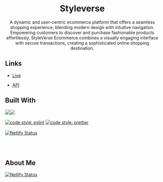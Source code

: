 <h1 align="center">Styleverse</h1>

<p align="center">A dynamic and user-centric ecommerce platform that offers a seamless shopping experience, blending modern design with intuitive navigation. Empowering customers to discover and purchase fashionable products effortlessly, StyleVerse Ecommerce combines a visually engaging interface with secure transactions, creating a sophisticated online shopping destination.</p>

## Links

- [Live](https://yk-styleverse.netlify.app/ 'Live View')

- [API]('https://fakestoreapi.com/' 'Fake Store API')

## Built With

<img src="https://img.shields.io/badge/react%20-%2320232a.svg?&style=for-the-badge&logo=react&logoColor=%2361DAFB"/><img src="https://img.shields.io/badge/typescript%20-%23007ACC.svg?&style=for-the-badge&logo=typescript&logoColor=white"/>
<br/><br/>
[![code style: eslint](https://img.shields.io/badge/code_style-eslint-blue)](https://github.com/eslint/eslint)
[![code style: prettier](https://img.shields.io/badge/code_style-prettier-ff69b4.svg?style=flat-square)](https://github.com/prettier/prettier)
<br/><br/>
[![Netlify Status](https://api.netlify.com/api/v1/badges/6d758f59-15ac-4593-b3c6-1c21d4a25d4f/deploy-status)](https://app.netlify.com/sites/yk-styleverse/deploys)

<br/><br/>

<!-- ## Screenshots

![Home Page](https://github.com/tanyongkuan/pokemon-tinder/blob/main/public/word-dictionary.PNG?raw=true) -->

## About Me

[![Netlify Status](https://img.shields.io/badge/LinkedIn-0077B5?style=for-the-badge&logo=linkedin&logoColor=white)](https://www.linkedin.com/in/tanyongkuan/)
